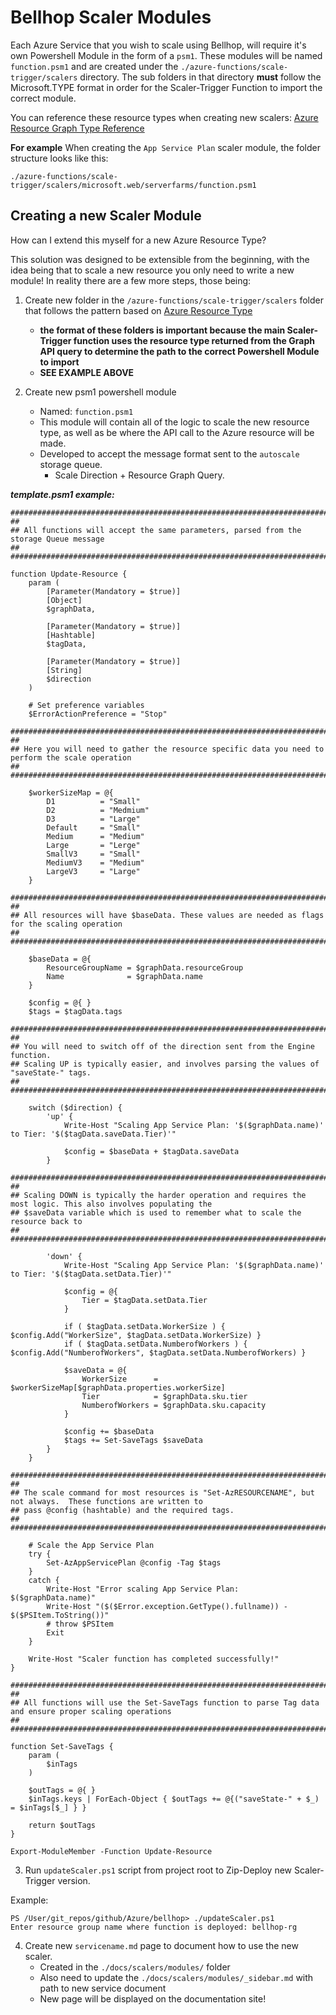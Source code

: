 # Bellhop Scaler Modules
Each Azure Service that you wish to scale using Bellhop, will require it's own Powershell Module in the form of a `psm1`. These modules will be named `function.psm1` and are created under the `./azure-functions/scale-trigger/scalers` directory. The sub folders in that directory **must** follow the Microsoft.TYPE format in order for the Scaler-Trigger Function to import the correct module. 

You can reference these resource types when creating new scalers: [Azure Resource Graph Type Reference](https://docs.microsoft.com/en-us/azure/governance/resource-graph/reference/supported-tables-resources)

**For example**
When creating the `App Service Plan` scaler module, the folder structure looks like this:
```
./azure-functions/scale-trigger/scalers/microsoft.web/serverfarms/function.psm1
```


## Creating a new Scaler Module
How can I extend this myself for a new Azure Resource Type?

This solution was designed to be extensible from the beginning, with the idea being that to scale a new resource you only need to write a new module! In reality there are a few more steps, those being:

1) Create new folder in the `/azure-functions/scale-trigger/scalers` folder that follows the pattern based on [Azure Resource Type](https://docs.microsoft.com/en-us/azure/governance/resource-graph/reference/supported-tables-resources)
    - **the format of these folders is important because the main Scaler-Trigger function uses the resource type returned from the Graph API query to determine the path to the correct Powershell Module to import**
    - **SEE EXAMPLE ABOVE**

2) Create new psm1 powershell module
    - Named: `function.psm1`
    - This module will contain all of the logic to scale the new resource type, as well as be where the API call to the Azure resource will be made.
    - Developed to accept the message format sent to the `autoscale` storage queue.
        - Scale Direction + Resource Graph Query.

***template.psm1 example:***
```
###################################################################################
##
## All functions will accept the same parameters, parsed from the storage Queue message
##
###################################################################################

function Update-Resource {
    param (
        [Parameter(Mandatory = $true)]
        [Object]
        $graphData,

        [Parameter(Mandatory = $true)]
        [Hashtable]
        $tagData,

        [Parameter(Mandatory = $true)]
        [String]
        $direction
    )

    # Set preference variables
    $ErrorActionPreference = "Stop"

###################################################################################
##
## Here you will need to gather the resource specific data you need to perform the scale operation
##
###################################################################################

    $workerSizeMap = @{
        D1          = "Small"
        D2          = "Medmium"
        D3          = "Large"
        Default     = "Small"
        Medium      = "Medium"
        Large       = "Lerge"
        SmallV3     = "Small"
        MediumV3    = "Medium"
        LargeV3     = "Large"
    }

###################################################################################
##
## All resources will have $baseData. These values are needed as flags for the scaling operation
##
###################################################################################

    $baseData = @{
        ResourceGroupName = $graphData.resourceGroup
        Name              = $graphData.name
    }

    $config = @{ }
    $tags = $tagData.tags

###################################################################################
##  
## You will need to switch off of the direction sent from the Engine function.
## Scaling UP is typically easier, and involves parsing the values of "saveState-" tags.
##  
###################################################################################

    switch ($direction) {
        'up' {
            Write-Host "Scaling App Service Plan: '$($graphData.name)' to Tier: '$($tagData.saveData.Tier)'"

            $config = $baseData + $tagData.saveData
        }

###################################################################################
##
## Scaling DOWN is typically the harder operation and requires the most logic. This also involves populating the 
## $saveData variable which is used to remember what to scale the resource back to
##
###################################################################################

        'down' {
            Write-Host "Scaling App Service Plan: '$($graphData.name)' to Tier: '$($tagData.setData.Tier)'"

            $config = @{
                Tier = $tagData.setData.Tier
            }

            if ( $tagData.setData.WorkerSize ) { $config.Add("WorkerSize", $tagData.setData.WorkerSize) }
            if ( $tagData.setData.NumberofWorkers ) { $config.Add("NumberofWorkers", $tagData.setData.NumberofWorkers) }

            $saveData = @{
                WorkerSize      = $workerSizeMap[$graphData.properties.workerSize]
                Tier            = $graphData.sku.tier
                NumberofWorkers = $graphData.sku.capacity
            }

            $config += $baseData
            $tags += Set-SaveTags $saveData
        }
    }

###################################################################################
##
## The scale command for most resources is "Set-AzRESOURCENAME", but not always.  These functions are written to 
## pass @config (hashtable) and the required tags.  
##
###################################################################################

    # Scale the App Service Plan
    try {
        Set-AzAppServicePlan @config -Tag $tags
    }
    catch {
        Write-Host "Error scaling App Service Plan: $($graphData.name)"
        Write-Host "($($Error.exception.GetType().fullname)) - $($PSItem.ToString())"
        # throw $PSItem
        Exit
    }
    
    Write-Host "Scaler function has completed successfully!"
}

###################################################################################
##
## All functions will use the Set-SaveTags function to parse Tag data and ensure proper scaling operations
##
###################################################################################

function Set-SaveTags {
    param (
        $inTags
    )

    $outTags = @{ }
    $inTags.keys | ForEach-Object { $outTags += @{("saveState-" + $_) = $inTags[$_] } }
    
    return $outTags
}

Export-ModuleMember -Function Update-Resource

```

3) Run `updateScaler.ps1` script from project root to Zip-Deploy new Scaler-Trigger version.

Example:
```
PS /User/git_repos/github/Azure/bellhop> ./updateScaler.ps1
Enter resource group name where function is deployed: bellhop-rg 
```

4) Create new `servicename.md` page to document how to use the new scaler.
    - Created in the `./docs/scalers/modules/` folder
    - Also need to update the `./docs/scalers/modules/_sidebar.md` with path to new service document
    - New page will be displayed on the documentation site! 